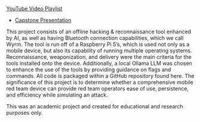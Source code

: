 [YouTube Video Playlist](https://www.youtube.com/playlist?list=PLexpOyOQdURIfbpjLiM0TtX8wVxJJ1wnE)
- [Capstone Presentation](https://youtu.be/bYh_NAFFFtA)

This project consists of an offline hacking & reconnaissance tool enhanced by AI, as well as having Bluetooth connection capabilities, which we call Wyrm. The tool is run off of a Raspberry Pi 5’s, which is used not only as a mobile device, but also its capability of running multiple operating systems. Reconnaissance, weaponization, and delivery were the main criteria for the tools installed onto the device. Additionally, a local Ollama LLM was chosen to enhance the use of the tools by providing guidance on flags and commands. All code is packaged within a GitHub repository found here. The significance of this project is to determine whether a comprehensive mobile red team device can provide red team operators ease of use, persistence, and efficiency while simulating an attack.

This was an academic project and created for educational and research purposes only.
